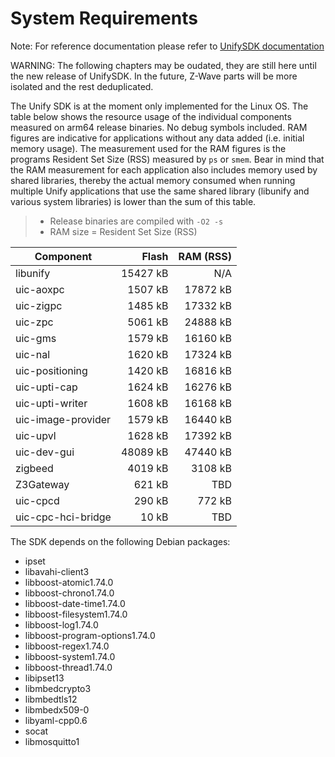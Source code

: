 # System Requirements

Note: For reference documentation please refer to
[UnifySDK documentation](
https://SiliconLabs.github.io/UnifySDK/doc/system_requirements
)

WARNING: The following chapters may be oudated,
they are still here until the new release of UnifySDK.
In the future, Z-Wave parts will be more isolated and the rest deduplicated.


The Unify SDK is at the moment only implemented for the Linux OS. The table
below shows the resource usage of the individual components measured on arm64
release binaries. No debug symbols included. RAM figures are indicative for
applications without any data added (i.e. initial memory usage). The measurement
used for the RAM figures is the programs Resident Set Size (RSS) measured by
`ps` or `smem`. Bear in mind that the RAM measurement for each application also
includes memory used by shared libraries, thereby the actual memory consumed
when running multiple Unify applications that use the same shared library
(libunify and various system libraries) is lower than the sum of this table.

> * Release binaries are compiled with `-O2 -s`
> * RAM size = Resident Set Size (RSS)

| Component          |    Flash |                RAM (RSS) |
| ------------------ | -------: | -----------------------: |
| libunify           | 15427 kB |                      N/A |
| uic-aoxpc          |  1507 kB |                 17872 kB |
| uic-zigpc          |  1485 kB |                 17332 kB |
| uic-zpc            |  5061 kB |                 24888 kB |
| uic-gms            |  1579 kB |                 16160 kB |
| uic-nal            |  1620 kB |                 17324 kB |
| uic-positioning    |  1420 kB |                 16816 kB |
| uic-upti-cap       |  1624 kB |                 16276 kB |
| uic-upti-writer    |  1608 kB |                 16168 kB |
| uic-image-provider |  1579 kB |                 16440 kB |
| uic-upvl           |  1628 kB |                 17392 kB |
| uic-dev-gui        | 48089 kB |                 47440 kB |
| zigbeed            |  4019 kB |                  3108 kB |
| Z3Gateway          |   621 kB |                      TBD |
| uic-cpcd           |   290 kB |                   772 kB |
| uic-cpc-hci-bridge |    10 kB |                      TBD |

The SDK depends on the following Debian packages:

* ipset
* libavahi-client3
* libboost-atomic1.74.0
* libboost-chrono1.74.0
* libboost-date-time1.74.0
* libboost-filesystem1.74.0
* libboost-log1.74.0
* libboost-program-options1.74.0
* libboost-regex1.74.0
* libboost-system1.74.0
* libboost-thread1.74.0
* libipset13
* libmbedcrypto3
* libmbedtls12
* libmbedx509-0
* libyaml-cpp0.6
* socat
* libmosquitto1
